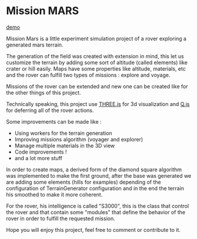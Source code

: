 Mission MARS
============

[demo](http://vrap.github.io/mission-mars/)

Mission Mars is a little experiment simulation project of a rover exploring a generated mars terrain.

The generation of the field was created with extension in mind, this let us customize the terrain by adding some sort of altitude (called elements) like crater or hill easily. Maps have some properties like altitude, materials, etc and the rover can fulfill two types of missions : explore and voyage.

Missions of the rover can be extended and new one can be created like for the other things of this project.


Technically speaking, this project use [THREE.js](https://github.com/mrdoob/three.js) for 3d visualization and [Q.js](https://github.com/kriskowal/q) for deferring all of the rover actions.

Some improvements can be made like :
* Using workers for the terrain generation
* Improving missions algorithm (voyager and explorer)
* Manage multiple materials in the 3D view
* Code improvements !
* and a lot more stuff

In order to create maps, a derived form of the diamond square algorithm was implemented to make the first ground, after the base was generated we are adding some elements (hills for examples) depending of the configuration of TerrainGenerator configuration and in the end the terrain his smoothed to make it more coherent.

For the rover, his intelligence is called "S3000", this is the class that control the rover and that contain some "modules" that define the behavior of the rover in order to fulfill the requested mission.

Hope you will enjoy this project, feel free to comment or contribute to it.
